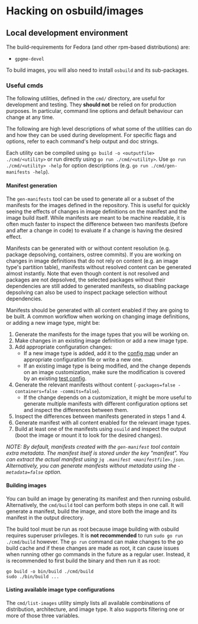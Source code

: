 # Hacking on osbuild/images

## Local development environment

The build-requirements for Fedora (and other rpm-based distributions) are:
- `gpgme-devel`

To build images, you will also need to install `osbuild` and its sub-packages.

### Useful cmds

The following utilities, defined in the `cmd/` directory, are useful for
development and testing. They **should not** be relied on for production
purposes. In particular, command line options and default behaviour can change
at any time.

The following are high level descriptions of what some of the utilities can do
and how they can be used during development. For specific flags and options,
refer to each command's help output and doc strings.

Each utility can be compiled using `go build -o <outputfile> ./cmd/<utility>`
or run directly using `go run ./cmd/<utility>`. Use `go run ./cmd/<utility>
-help` for option descriptions (e.g. `go run ./cmd/gen-manifests -help`).

#### Manifest generation

The `gen-manifests` tool can be used to generate all or a subset of the
manifests for the images defined in the repository. This is useful for quickly
seeing the effects of changes in image definitions on the manifest and the
image build itself. While manifests are meant to be machine readable, it is
often much faster to inspect the difference between two manifests (before and
after a change in code) to evaluate if a change is having the desired effect.

Manifests can be generated with or without content resolution (e.g. package
depsolving, containers, ostree commits). If you are working on changes in image
definitions that do not rely on content (e.g. an image type's partition table),
manifests without resolved content can be generated almost instantly. Note that
even though content is not resolved and packages are not depsolved, the
selected packages without their dependencies are still added to generated
manifests, so disabling package depsolving can also be used to inspect package
selection without dependencies.

Manifests should be generated with all content enabled if they are going to be
built. A common workflow when working on changing image definitions, or adding
a new image type, might be:
1. Generate the manifests for the image types that you will be working on.
2. Make changes in an existing image definition or add a new image type.
3. Add appropriate configuration changes:
    - If a new image type is added, add it to the [config
      map](test/config-map.json) under an appropriate configuration file or
      write a new one.
    - If an existing image type is being modified, and the change depends on an
      image customization, make sure the modification is covered by an existing
      [test config](test/configs).
4. Generate the relevant manifests without content (`-packages=false
   -containers=false -commits=false`).
    - If the change depends on a customization, it might be more useful to
      generate multiple manifests with different configuration options set and
      inspect the differences between them.
5. Inspect the differences between manifests generated in steps 1 and 4.
6. Generate manifest with all content enabled for the relevant image types.
7. Build at least one of the manifests using `osuild` and inspect the output
   (boot the image or mount it to look for the desired changes).

_NOTE: By default, manifests created with the `gen-manifest` tool contain extra
metadata. The manifest itself is stored under the key "manifest". You can
extract the actual manifest using `jq .manifest
<manifestfile>.json`. Alternatively, you can generate manifests without
metadata using the `-metadata=false` option._

#### Building images

You can build an image by generating its manifest and then running
osbuild. Alternatively, the `cmd/build` tool can perform both steps in one
call. It will generate a manifest, build the image, and store both the image
and its manifest in the output directory.

The build tool must be run as root because image building with osbuild requires
superuser privileges. It is **not recommended** to run `sudo go run
./cmd/build` however. The `go run` command can make changes to the go build
cache and if these changes are made as root, it can cause issues when running
other go commands in the future as a regular user. Instead, it is recommended
to first build the binary and then run it as root:
```
go build -o bin/build ./cmd/build
sudo ./bin/build ...
```

#### Listing available image type configurations

The `cmd/list-images` utility simply lists all available combinations of
distribution, architecture, and image type. It also supports filtering one or
more of those three variables.
